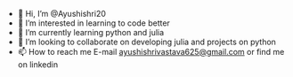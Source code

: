 - 👋 Hi, I’m @Ayushishri20
- 👀 I’m interested in learning to code better 
- 🌱 I’m currently learning python and julia
- 💞️ I’m looking to collaborate on developing julia and projects on python
- 📫 How to reach me E-mail ayushishrivastava625@gmail.com or find me on linkedin

<!---
Ayushishri20/Ayushishri20 is a ✨ special ✨ repository because its `README.md` (this file) appears on your GitHub profile.
You can click the Preview link to take a look at your changes.
--->
